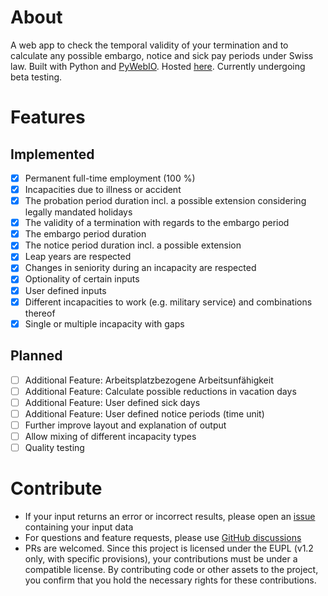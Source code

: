 # About

A web app to check the temporal validity of your termination and to calculate any possible embargo, notice and sick pay periods under Swiss law. Built with Python and [PyWebIO](https://github.com/pywebio/PyWebIO). Hosted [here](https://www.obiter.ch/tools/work-calc/). Currently undergoing beta testing.

# Features

## Implemented

- [x] Permanent full-time employment (100 %)
- [x] Incapacities due to illness or accident
- [x] The probation period duration incl. a possible extension considering legally mandated holidays
- [x] The validity of a termination with regards to the embargo period
- [x] The embargo period duration
- [x] The notice period duration incl. a possible extension
- [x] Leap years are respected
- [x] Changes in seniority during an incapacity are respected
- [x] Optionality of certain inputs
- [x] User defined inputs
- [x] Different incapacities to work (e.g. military service) and combinations thereof
- [x] Single or multiple incapacity with gaps

## Planned

- [ ] Additional Feature: Arbeitsplatzbezogene Arbeitsunfähigkeit
- [ ] Additional Feature: Calculate possible reductions in vacation days
- [ ] Additional Feature: User defined sick days
- [ ] Additional Feature: User defined notice periods (time unit)
- [ ] Further improve layout and explanation of output
- [ ] Allow mixing of different incapacity types
- [ ] Quality testing

# Contribute

- If your input returns an error or incorrect results, please open an [issue](https://github.com/quadratecode/ch-termination-calc/issues) containing your input data
- For questions and feature requests, please use [GitHub discussions](https://github.com/quadratecode/ch-termination-calc/discussions)
- PRs are welcomed. Since this project is licensed under the EUPL (v1.2 only, with specific provisions), your contributions must be under a compatible license. By contributing code or other assets to the project, you confirm that you hold the necessary rights for these contributions.

